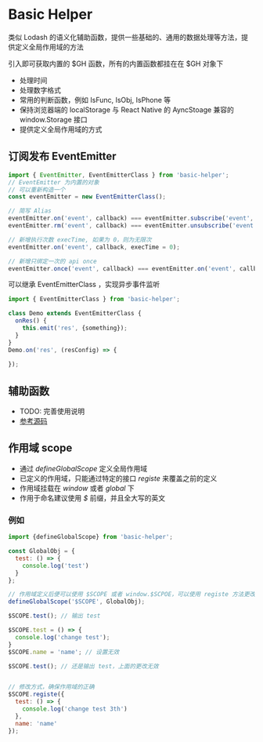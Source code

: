 # Basic Helper

类似 Lodash 的语义化辅助函数，提供一些基础的、通用的数据处理等方法，提供定义全局作用域的方法

引入即可获取内置的 $GH 函数，所有的内置函数都挂在在 $GH 对象下

- 处理时间
- 处理数字格式
- 常用的判断函数，例如 IsFunc, IsObj, IsPhone 等
- 保持浏览器端的 localStorage 与 React Native 的 AyncStoage 兼容的 window.Storage 接口
- 提供定义全局作用域的方式

## 订阅发布 EventEmitter

```js
import { EventEmitter, EventEmitterClass } from 'basic-helper';
// EventEmitter 为内置的对象
// 可以重新构造一个
const eventEmitter = new EventEmitterClass();

// 简写 Alias
eventEmitter.on('event', callback) === eventEmitter.subscribe('event', callback)
eventEmitter.rm('event', callback) === eventEmitter.unsubscribe('event', callback)

// 新增执行次数 execTime, 如果为 0，则为无限次
eventEmitter.on('event', callback, execTime = 0);

// 新增只绑定一次的 api once
eventEmitter.once('event', callback) === eventEmitter.on('event', callback, execTime = 1) === eventEmitter.subscribe('event', callback, 1)

```

可以继承 EventEmitterClass ，实现异步事件监听

```js
import { EventEmitterClass } from 'basic-helper';

class Demo extends EventEmitterClass {
  onRes() {
    this.emit('res', {something});
  }
}
Demo.on('res', (resConfig) => {
  
});
```

## 辅助函数

- TODO: 完善使用说明
- [参考源码](./src/basic.js)

## 作用域 scope

- 通过 *defineGlobalScope* 定义全局作用域
- 已定义的作用域，只能通过特定的接口 *registe* 来覆盖之前的定义
- 作用域挂载在 *window* 或者 *global* 下
- 作用于命名建议使用 *$* 前缀，并且全大写的英文

### 例如

```js
import {defineGlobalScope} from 'basic-helper';

const GlobalObj = {
  test: () => {
    console.log('test')
  }
};

// 作用域定义后便可以使用 $SCOPE 或者 window.$SCPOE，可以使用 registe 方法更改作用域中的值
defineGlobalScope('$SCOPE', GlobalObj);

$SCOPE.test(); // 输出 test

$SCOPE.test = () => {
  console.log('change test');
}
$SCOPE.name = 'name'; // 设置无效

$SCOPE.test(); // 还是输出 test，上面的更改无效


// 修改方式，确保作用域的正确
$SCOPE.registe({
  test: () => {
    console.log('change test 3th')
  },
  name: 'name'
});
```
